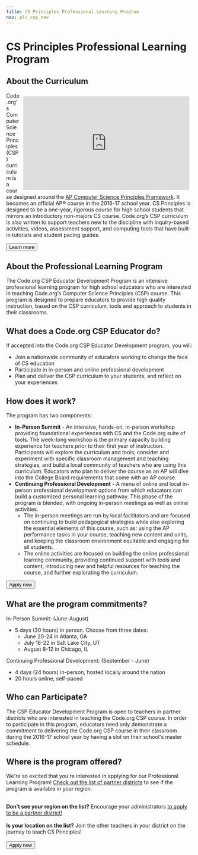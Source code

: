 ```yaml
---
title: CS Principles Professional Learning Program
nav: plc_csp_nav
---
```

# CS Principles Professional Learning Program #

## About the Curriculum


<iframe style="width:448px; height:252px; float:right; margin: 10px;" src="https://www.youtube.com/embed/S1vFrz4NETg" frameborder="0" allowfullscreen></iframe>

Code.org’s Computer Science Principles (CSP) curriculum is a course designed around the [AP
Computer Science Principles Framework](http://secure-media.collegeboard.org/digitalServices/pdf/ap/ap-computer-science-principles-curriculum-framework.pdf). It becomes an official AP® course in the 2016-­17
school year. CS Principles is designed to be a one-year, rigorous course for high school students that mirrors an introductory non-majors CS course. Code.org’s CSP curriculum is also written to support teachers new to the discipline with inquiry-­based activities, videos, assessment support, and computing tools that have built­-in tutorials and student pacing guides.

[<button>Learn more</button>](/educate/csp)

## <a name="about"></a>About the Professional Learning Program

The Code.org CSP Educator Development Program is an intensive professional learning program for high school educators who are interested in teaching Code.org’s Computer Science Principles (CSP) course. This program is designed to prepare educators to provide high quality instruction, based on the CSP curriculum, tools and approach to students in their classrooms. 

## What does a Code.org CSP Educator do?
If accepted into the Code.org CSP Educator Development program, you will:

- Join a nationwide community of educators working to change the face of CS education 
- Participate in in-person and online professional development
- Plan and deliver the CSP curriculum to your students, and reflect on your experiences 
 
 
## <a name="components"></a>How does it work?
The program has two components: 

- **In-Person Summit** - An intensive, hands-on, in-person workshop providing foundational experiences with CS and the Code.org suite of tools. The week-long workshop is the primary capacity building experience for teachers prior to their first year of instruction. Participants will explore the curriculum and tools, consider and experiment with specific classroom management and teaching strategies, and build a local community of teachers who are using this curriculum. Educators who plan to deliver the course as an AP will dive into the College Board requirements that come with an AP course.
- **Continuing Professional Development** - A menu of online and local in-person professional development options from which educators can build a customized personal learning pathway. This phase of the program is blended, with ongoing in-person meetings as well as online activities.
  - The in-person meetings are run by local facilitators and are focused on continuing to build pedagogical strategies while also exploring the essential elements of this course, such as: using the AP performance tasks in your course, teaching new content and units, and keeping the classroom environment equitable and engaging for all students.
  - The online activities are focused on building the online professional learning community, providing continued support with tools and content, introducing new and helpful resources for teaching the course, and further explorating the curriculum.


[<button>Apply now</button>](/educate/plc/csp-application)

## <a name="commitments"></a>What are the program commitments?

In-Person Summit: (June-August)

  - 5 days (30 hours) in person. Choose from three dates:
	  - June 20-24 in Atlanta, GA
	  - July 18-22 in Salt Lake City, UT
	  - August 8-12 in Chicago, IL

Continuing Professional Development: (September - June)

  - 4 days (24 hours) in-person, hosted locally around the nation
  - 20 hours online, self-paced


## <a name="participate"></a>Who can Participate?

The CSP Educator Development Program is open to teachers in partner districts who are interested in teaching the Code.org CSP course. In order to participate in this program, educators need only demonstrate a commitment to delivering the Code.org CSP course in their classroom during the 2016-17 school year by having a slot on their school's master schedule. 


## <a name="locations"></a>Where is the program offered?

We're so excited that you're interested in applying for our Professional Learning Program! [Check out the list of partner districts](https://docs.google.com/spreadsheets/d/1BDzs4k6nbZ87KdRZE62gqO_VpBC1yRSRbolWejGtDnU/edit#gid=0) to see if the program is available in your region.
<br><br> 

**Don't see your region on the list?** Encourage your administrators [to apply to be a partner district!](https://code.org/educate/districts)
<br><br>
**Is your location on the list?** Join the other teachers in your district on the journey to teach CS Principles! 
<br><br>
[<button>Apply now</button>](/educate/plc/csp-application)